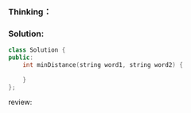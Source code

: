 ### Thinking：

### Solution:

```cpp
class Solution {
public:
    int minDistance(string word1, string word2) {
        
    }
};
```

review: